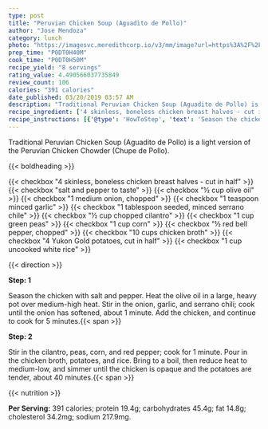 ```yaml
---
type: post
title: "Peruvian Chicken Soup (Aguadito de Pollo)"
author: "Jose Mendoza"
category: lunch
photo: "https://imagesvc.meredithcorp.io/v3/mm/image?url=https%3A%2F%2Fimages.media-allrecipes.com%2Fuserphotos%2F1089036.jpg"
prep_time: "P0DT0H40M"
cook_time: "P0DT0H50M"
recipe_yield: "8 servings"
rating_value: 4.490566037735849
review_count: 106
calories: "391 calories"
date_published: 03/20/2019 03:57 AM
description: "Traditional Peruvian Chicken Soup (Aguadito de Pollo) is a light version of the Peruvian Chicken Chowder (Chupe de Pollo)."
recipe_ingredient: ['4 skinless, boneless chicken breast halves - cut in half', 'salt and pepper to taste', '½ cup olive oil', '1 medium onion, chopped', '1 teaspoon minced garlic', '1 tablespoon seeded, minced serrano chile', '½ cup chopped cilantro', '1 cup green peas', '1 cup corn', '½ red bell pepper, chopped', '10 cups chicken broth', '4 Yukon Gold potatoes, cut in half', '1 cup uncooked white rice']
recipe_instructions: [{'@type': 'HowToStep', 'text': 'Season the chicken with salt and pepper.  Heat the olive oil in a large, heavy pot over medium-high heat.  Stir in the onion, garlic, and serrano chili; cook until the onion has softened, about 1 minute.  Add the chicken, and continue to cook for 5 minutes.\n'}, {'@type': 'HowToStep', 'text': 'Stir in the cilantro, peas, corn, and red pepper; cook for 1 minute.  Pour in the chicken broth, potatoes, and rice.  Bring to a boil, then reduce heat to medium-low, and simmer until the chicken is opaque and the potatoes are tender, about 40 minutes.\n'}]
---
```


Traditional Peruvian Chicken Soup (Aguadito de Pollo) is a light version of the Peruvian Chicken Chowder (Chupe de Pollo). 

{{< boldheading >}}

{{< checkbox "4  skinless, boneless chicken breast halves - cut in half" >}}
{{< checkbox "salt and pepper to taste" >}}
{{< checkbox "½ cup olive oil" >}}
{{< checkbox "1 medium onion, chopped" >}}
{{< checkbox "1 teaspoon minced garlic" >}}
{{< checkbox "1 tablespoon seeded, minced serrano chile" >}}
{{< checkbox "½ cup chopped cilantro" >}}
{{< checkbox "1 cup green peas" >}}
{{< checkbox "1 cup corn" >}}
{{< checkbox "½  red bell pepper, chopped" >}}
{{< checkbox "10 cups chicken broth" >}}
{{< checkbox "4  Yukon Gold potatoes, cut in half" >}}
{{< checkbox "1 cup uncooked white rice" >}}


{{< direction >}}

**Step: 1**

Season the chicken with salt and pepper.  Heat the olive oil in a large, heavy pot over medium-high heat.  Stir in the onion, garlic, and serrano chili; cook until the onion has softened, about 1 minute.  Add the chicken, and continue to cook for 5 minutes.{{< span >}}

**Step: 2**

Stir in the cilantro, peas, corn, and red pepper; cook for 1 minute.  Pour in the chicken broth, potatoes, and rice.  Bring to a boil, then reduce heat to medium-low, and simmer until the chicken is opaque and the potatoes are tender, about 40 minutes.{{< span >}}

{{< nutrition >}}

**Per Serving:** 391 calories; protein 19.4g; carbohydrates 45.4g; fat 14.8g; cholesterol 34.2mg; sodium 217.9mg.